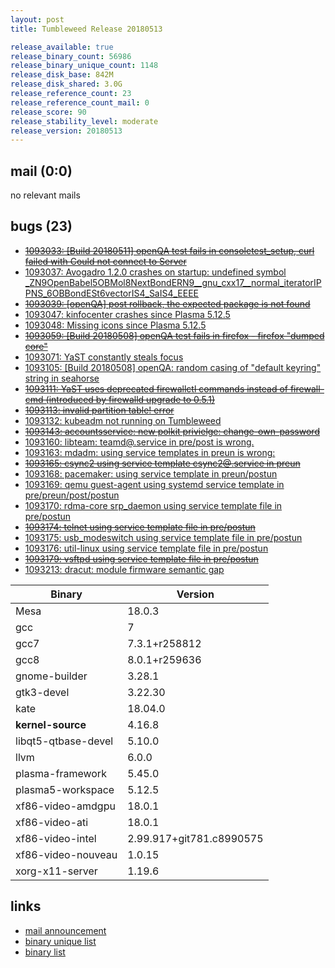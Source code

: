 ```yaml
---
layout: post
title: Tumbleweed Release 20180513

release_available: true
release_binary_count: 56986
release_binary_unique_count: 1148
release_disk_base: 842M
release_disk_shared: 3.0G
release_reference_count: 23
release_reference_count_mail: 0
release_score: 90
release_stability_level: moderate
release_version: 20180513
---
```


## mail (0:0)

no relevant mails

## bugs (23)

<!--more-->

- ~~[1093033: \[Build 20180511\] openQA test fails in consoletest_setup, curl failed with Could not connect to Server](https://bugzilla.opensuse.org/show_bug.cgi?id=1093033)~~
- [1093037: Avogadro 1.2.0 crashes on startup: undefined symbol _ZN9OpenBabel5OBMol8NextBondERN9__gnu_cxx17__normal_iteratorIPPNS_6OBBondESt6vectorIS4_SaIS4_EEEE](https://bugzilla.opensuse.org/show_bug.cgi?id=1093037)
- ~~[1093039: \[openQA\] post rollback, the expected package is not found](https://bugzilla.opensuse.org/show_bug.cgi?id=1093039)~~
- [1093047: kinfocenter crashes since Plasma 5.12.5](https://bugzilla.opensuse.org/show_bug.cgi?id=1093047)
- [1093048: Missing icons since Plasma 5.12.5](https://bugzilla.opensuse.org/show_bug.cgi?id=1093048)
- ~~[1093059: \[Build 20180508\] openQA test fails in firefox - firefox "dumped core"](https://bugzilla.opensuse.org/show_bug.cgi?id=1093059)~~
- [1093071: YaST constantly steals focus](https://bugzilla.opensuse.org/show_bug.cgi?id=1093071)
- [1093105: \[Build 20180508\] openQA: random casing of "default keyring" string in seahorse](https://bugzilla.opensuse.org/show_bug.cgi?id=1093105)
- ~~[1093111: YaST uses deprecated firewallctl commands instead of firewall-cmd (introduced by firewalld upgrade to 0.5.1)](https://bugzilla.opensuse.org/show_bug.cgi?id=1093111)~~
- ~~[1093113: invalid partition table! error](https://bugzilla.opensuse.org/show_bug.cgi?id=1093113)~~
- [1093132: kubeadm not running on Tumbleweed](https://bugzilla.opensuse.org/show_bug.cgi?id=1093132)
- ~~[1093143: accountsservice: new polkit privielge: change-own-password](https://bugzilla.opensuse.org/show_bug.cgi?id=1093143)~~
- [1093160: libteam: teamd@.service in pre/post is wrong.](https://bugzilla.opensuse.org/show_bug.cgi?id=1093160)
- [1093163: mdadm: using service templates in preun is wrong:](https://bugzilla.opensuse.org/show_bug.cgi?id=1093163)
- ~~[1093165: csync2 using service template csync2@.service in preun](https://bugzilla.opensuse.org/show_bug.cgi?id=1093165)~~
- [1093168: pacemaker: using service template in preun/postun](https://bugzilla.opensuse.org/show_bug.cgi?id=1093168)
- [1093169: qemu guest-agent using systemd service template in pre/preun/post/postun](https://bugzilla.opensuse.org/show_bug.cgi?id=1093169)
- [1093170: rdma-core srp_daemon using service template file in pre/postun](https://bugzilla.opensuse.org/show_bug.cgi?id=1093170)
- ~~[1093174: telnet using service template file in pre/postun](https://bugzilla.opensuse.org/show_bug.cgi?id=1093174)~~
- [1093175: usb_modeswitch using service template file in pre/postun](https://bugzilla.opensuse.org/show_bug.cgi?id=1093175)
- [1093176: util-linux using service template file in pre/postun](https://bugzilla.opensuse.org/show_bug.cgi?id=1093176)
- ~~[1093179: vsftpd using service template file in pre/postun](https://bugzilla.opensuse.org/show_bug.cgi?id=1093179)~~
- [1093213: dracut: module firmware semantic gap](https://bugzilla.opensuse.org/show_bug.cgi?id=1093213)

Binary | Version
--- | ---
Mesa | 18.0.3
gcc | 7
gcc7 | 7.3.1+r258812
gcc8 | 8.0.1+r259636
gnome-builder | 3.28.1
gtk3-devel | 3.22.30
kate | 18.04.0
**kernel-source** | 4.16.8
libqt5-qtbase-devel | 5.10.0
llvm | 6.0.0
plasma-framework | 5.45.0
plasma5-workspace | 5.12.5
xf86-video-amdgpu | 18.0.1
xf86-video-ati | 18.0.1
xf86-video-intel | 2.99.917+git781.c8990575
xf86-video-nouveau | 1.0.15
xorg-x11-server | 1.19.6

## links

- [mail announcement](https://lists.opensuse.org/opensuse-factory/2018-05/msg00161.html)
- [binary unique list](http://download.tumbleweed.boombatower.com/20180513/rpm.unique.list)
- [binary list](http://download.tumbleweed.boombatower.com/20180513/rpm.list)
